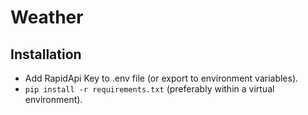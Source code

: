 # Weather

## Installation

- Add RapidApi Key to .env file (or export to environment variables).
- `pip install -r requirements.txt` (preferably within a virtual environment).
